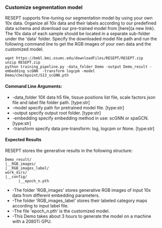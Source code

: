 ### Customize segmentation model 

RESEPT supports fine-tuning our segmentation model by using your own 10x data. Organize all 10x data and their labels according to our predefined data schema and download our pre-trained model from [here](a new link). The 10x data of each sample should be located in a separate sub-folder under the 'data' folder. Specify the downloaded model file path and run the following command line to get the RGB images of your own data and the customized model.  

```
wget https://bmbl.bmi.osumc.edu/downloadFiles/RESEPT/RESEPT.zip 
unzip RESEPT.zip
python training_pipeline.py -data_folder Demo -output Demo_result -embedding scGNN  -transform logcpm -model Demo/checkpoint/S13_scGNN.pth
```

#### Command Line Arguments:

* -data_folder 10X data h5 file, tissue positions list file, scale factors json file and label file folder path. [type:str]
* -model specify path for pretrained model file. [type:str]
* -output specify output root folder. [type:str]
* -embedding specify embedding method in use: scGNN or spaGCN. [type:str]
* -transform specify data pre-transform: log, logcpm or None. [type:str]

#### Expected Results

RESEPT stores the generative results in the following structure:

   ```
   Demo_result/
   |__RGB_images/
   |__RGB_images_label/
   work_dirs/
   |__config/
         |__epoch_n.pth
   ```

*	-The folder 'RGB_images' stores generative RGB images of input 10x data from different embedding parameters. 
*	-The folder 'RGB_images_label' stores their labeled category maps according to input label file. 
*	-The file 'epoch_n.pth' is the customized model.
*	-This Demo takes about 3 hours to generate the model on a machine with a 2080Ti GPU.